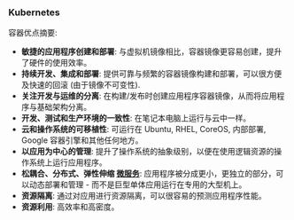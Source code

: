 ### Kubernetes

容器优点摘要:

- **敏捷的应用程序创建和部署**: 与虚拟机镜像相比，容器镜像更容易创建，提升了硬件的使用效率。
- **持续开发、集成和部署**: 提供可靠与频繁的容器镜像构建和部署，可以很方便及快速的回滚 (由于镜像不可变性).
- **关注开发与运维的分离**: 在构建/发布时创建应用程序容器镜像，从而将应用程序与基础架构分离。
- **开发、测试和生产环境的一致性**: 在笔记本电脑上运行与云中一样。
- **云和操作系统的可移植性**: 可运行在 Ubuntu, RHEL, CoreOS, 内部部署, Google 容器引擎和其他任何地方。
- **以应用为中心的管理**: 提升了操作系统的抽象级别，以便在使用逻辑资源的操作系统上运行应用程序。
- **松耦合、分布式、弹性伸缩 [微服务](http://martinfowler.com/articles/microservices.html)**: 应用程序被分成更小，更独立的部分，可以动态部署和管理 - 而不是巨型单体应用运行在专用的大型机上。
- **资源隔离**: 通过对应用进行资源隔离，可以很容易的预测应用程序性能。
- **资源利用**: 高效率和高密度。